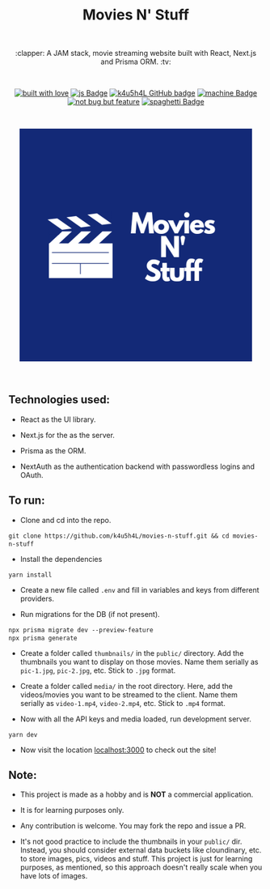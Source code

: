 <h1 align="center">Movies N' Stuff</h1></br>

<p align="center">
:clapper: A JAM stack, movie streaming website built with React, Next.js and Prisma ORM. :tv:
</p>
<br>

<p align="center">
  <a href="#"><img alt="built with love" src="https://forthebadge.com/images/badges/built-with-love.svg"/></a>
  <a href="#"><img alt="js Badge" src="https://forthebadge.com/images/badges/made-with-javascript.svg"/></a>
  <a href="https://github.com/k4u5h4L"><img alt="k4u5h4L GitHub badge" height="37" src="https://badgen.net/badge/GitHub/k4u5h4L?icon=github&color=24292e"/></a>
  <a href="#"><img alt="machine Badge" height="37" src="https://forthebadge.com/images/badges/works-on-my-machine.svg"/></a>
  <a href="#"><img alt="not bug but feature" height="37" src="https://forthebadge.com/images/badges/not-a-bug-a-feature.svg"/></a>
  <a href="#"><img alt="spaghetti Badge" src="https://forthebadge.com/images/badges/contains-tasty-spaghetti-code.svg"/></a>
</p>

<br>
<p align="center">
<img width="460px" src="assets/logo.png" alt="toxi-meter logo"></img>
</p><br>

## Technologies used:

-   React as the UI library.

-   Next.js for the as the server.

-   Prisma as the ORM.

-   NextAuth as the authentication backend with passwordless logins and OAuth.

## To run:

-   Clone and cd into the repo.

```
git clone https://github.com/k4u5h4L/movies-n-stuff.git && cd movies-n-stuff
```

-   Install the dependencies

```
yarn install
```

-   Create a new file called `.env` and fill in variables and keys from different providers.

-   Run migrations for the DB (if not present).

```
npx prisma migrate dev --preview-feature
npx prisma generate
```

-   Create a folder called `thumbnails/` in the `public/` directory. Add the thumbnails you want to display on those movies. Name them serially as `pic-1.jpg`, `pic-2.jpg`, etc. Stick to `.jpg` format.

-   Create a folder called `media/` in the root directory. Here, add the videos/movies you want to be streamed to the client. Name them serially as `video-1.mp4`, `video-2.mp4`, etc. Stick to `.mp4` format.

-   Now with all the API keys and media loaded, run development server.

```
yarn dev
```

-   Now visit the location [localhost:3000](http://localhost:3000) to check out the site!

## Note:

-   This project is made as a hobby and is <b>NOT</b> a commercial application.

-   It is for learning purposes only.

-   Any contribution is welcome. You may fork the repo and issue a PR.

-   It's not good practice to include the thumbnails in your `public/` dir. Instead, you should consider external data buckets like cloundinary, etc. to store images, pics, videos and stuff. This project is just for learning purposes, as mentioned, so this approach doesn't really scale when you have lots of images.
